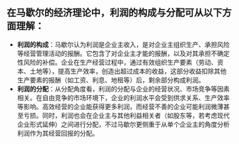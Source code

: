 ## 在马歇尔的经济理论中，利润的构成与分配可从以下方面理解：
- **利润的构成**：马歇尔认为利润是企业主收入，是对企业主组织生产、承担风险等经营管理活动的报酬。它包含了对企业主才能的报酬，以及对其承担不确定性风险的补偿。企业在生产经营过程中，通过有效组织生产要素（劳动、资本、土地等），提高生产效率，创造出超过成本的收益，这部分收益扣除其他生产要素的报酬（如工资、利息、地租等）后，剩余部分构成利润。
- **利润的分配**：从分配角度看，利润的分配与企业的经营状况、市场竞争等因素相关。在自由竞争的市场环境下，企业的利润水平会受到供求关系、生产效率等影响。高效经营的企业能获得更多利润，而经营不善的企业可能利润微薄甚至亏损。同时，利润也会在企业主与其他利益相关者（如股东等，若考虑现代企业形式延伸）之间进行分配，不过马歇尔更侧重于从单个企业主的角度分析利润作为其经营回报的分配。